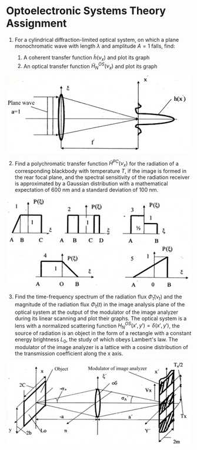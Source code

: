 # Optoelectronic Systems Theory Assignment

1. For a cylindrical diffraction-limited optical system, on which a plane monochromatic wave with length $\lambda$ and amplitude $A=1$ falls, find:

    1. A coherent transfer function $\tilde{h}(\nu_x)$ and plot its graph
    2. An optical transfer function $\tilde{H}_N^{OS}(\nu_x)$ and plot its graph

![](images/optical_system.png)

2. Find a polychromatic transfer function $\tilde{H}^{PC}(\nu_x)$ for the radiation of a corresponding blackbody with temperature $T$, if the image is formed in the rear focal plane, and the spectral sensitivity of the radiation receiver is approximated by a Gaussian distribution with a mathematical expectation of 600 nm and a standard deviation of 100 nm.

![](images/pupil_variants.png)

3. Find the time-frequency spectrum of the radiation flux $\tilde{\Phi}_t(\nu_t)$ and the magnitude of the radiation flux $\Phi_t(t)$ in the image analysis plane of the optical system at the output of the modulator of the image analyzer during its linear scanning and plot their graphs. The optical system is a lens with a normalized scattering function $H_N^{OS}(x', y')=\delta(x', y')$, the source of radiation is an object in the form of a rectangle with a constant energy brightness $L_0$, the study of which obeys Lambert's law. The modulator of the image analyzer is a lattice with a cosine distribution of the transmission coefficient along the x axis.

![](images/modulator_of_image_analyzer.png)